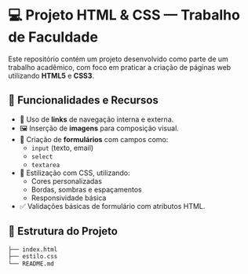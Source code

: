 # 💻 Projeto HTML & CSS — Trabalho de Faculdade

Este repositório contém um projeto desenvolvido como parte de um trabalho acadêmico, com foco em praticar a criação de páginas web utilizando **HTML5** e **CSS3**.

## 📌 Funcionalidades e Recursos

- 🔗 Uso de **links** de navegação interna e externa.
- 🖼️ Inserção de **imagens** para composição visual.
- 📝 Criação de **formulários** com campos como:
  - `input` (texto, email)
  - `select`
  - `textarea`
- 🎨 Estilização com CSS, utilizando:
  - Cores personalizadas
  - Bordas, sombras e espaçamentos
  - Responsividade básica
- ✅ Validações básicas de formulário com atributos HTML.

## 📁 Estrutura do Projeto

```bash
├── index.html
├── estilo.css
└── README.md